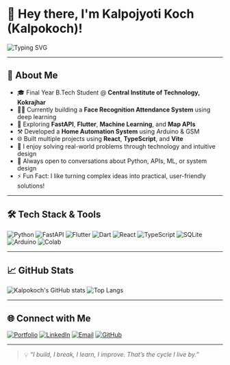 # 👋 Hey there, I'm Kalpojyoti Koch (Kalpokoch)!

<img src="https://readme-typing-svg.herokuapp.com?font=Fira+Code&weight=500&pause=1000&color=F76A05&center=true&vCenter=true&multiline=true&width=480&height=60&lines=Computer+Science+Undergrad;Tech+Explorer+%7C+Problem+Solver;Real-World+Project+Builder" alt="Typing SVG" />

---

## 🚀 About Me

- 🎓 Final Year B.Tech Student @ **Central Institute of Technology, Kokrajhar**
- 👨‍💻 Currently building a **Face Recognition Attendance System** using deep learning  
- 🌱 Exploring **FastAPI**, **Flutter**, **Machine Learning**, and **Map APIs**
- ⚒️ Developed a **Home Automation System** using Arduino & GSM
- 🌐 Built multiple projects using **React**, **TypeScript**, and **Vite**
- 🧩 I enjoy solving real-world problems through technology and intuitive design
- 💬 Always open to conversations about Python, APIs, ML, or system design
- ⚡ Fun Fact: I like turning complex ideas into practical, user-friendly solutions!

---

## 🛠️ Tech Stack & Tools

![Python](https://img.shields.io/badge/Python-3776AB?style=flat&logo=python&logoColor=white)
![FastAPI](https://img.shields.io/badge/FastAPI-009688?style=flat&logo=fastapi&logoColor=white)
![Flutter](https://img.shields.io/badge/Flutter-02569B?style=flat&logo=flutter&logoColor=white)
![Dart](https://img.shields.io/badge/Dart-0175C2?style=flat&logo=dart&logoColor=white)
![React](https://img.shields.io/badge/React-20232A?style=flat&logo=react&logoColor=61DAFB)
![TypeScript](https://img.shields.io/badge/TypeScript-007ACC?style=flat&logo=typescript&logoColor=white)
![SQLite](https://img.shields.io/badge/SQLite-003B57?style=flat&logo=sqlite&logoColor=white)
![Arduino](https://img.shields.io/badge/Arduino-00979D?style=flat&logo=arduino&logoColor=white)
![Colab](https://img.shields.io/badge/Colab-F9AB00?style=flat&logo=google-colab&logoColor=white)

---

## 📈 GitHub Stats

![Kalpokoch's GitHub stats](https://github-readme-stats.vercel.app/api?username=kalpokoch&show_icons=true&theme=tokyonight&hide_border=true)
![Top Langs](https://github-readme-stats.vercel.app/api/top-langs/?username=kalpokoch&layout=compact&theme=tokyonight&hide_border=true)

---

## 🌐 Connect with Me

[![Portfolio](https://img.shields.io/badge/Portfolio-000000?style=flat&logo=vercel&logoColor=white)](https://kalposportfoliowebsite.netlify.app)
[![LinkedIn](https://img.shields.io/badge/LinkedIn-0A66C2?style=flat&logo=linkedin&logoColor=white)](https://www.linkedin.com/in/kalpo07/)
[![Email](https://img.shields.io/badge/Email-EA4335?style=flat&logo=gmail&logoColor=white)](mailto:kalpokoch@gmail.com)
[![GitHub](https://img.shields.io/badge/GitHub-181717?style=flat&logo=github&logoColor=white)](https://github.com/kalpokoch)

---

> 💡 *“I build, I break, I learn, I improve. That’s the cycle I live by.”*

